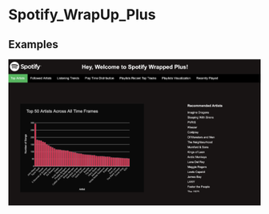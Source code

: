 # Spotify_WrapUp_Plus

## Examples

![My Image](./Images/Screenshot_2024-03-03_at_11.57.38_AM.png/) 
<br>


